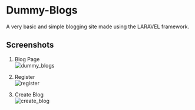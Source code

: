 # Dummy-Blogs

A very basic and simple blogging site made using the LARAVEL framework.

## Screenshots

1. Blog Page  
![dummy_blogs](https://user-images.githubusercontent.com/32862430/46424651-5c55a900-c757-11e8-9ab1-649bf41e56f1.png)

2. Register  
![register](https://user-images.githubusercontent.com/32862430/46424653-5cee3f80-c757-11e8-8f85-d6b209581955.png)

3. Create Blog  
![create_blog](https://user-images.githubusercontent.com/32862430/46424849-dab24b00-c757-11e8-9ab0-0bd9004b6d2a.png)
